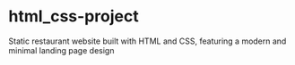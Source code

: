 # html_css-project
Static restaurant website built with HTML and CSS, featuring a modern and minimal landing page design
